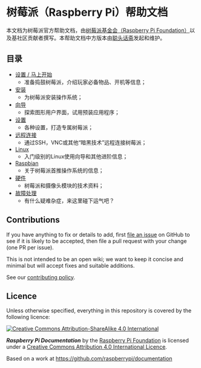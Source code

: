 # 树莓派（Raspberry Pi）帮助文档

本文档为树莓派官方帮助文档，由[树莓派基金会（Raspberry Pi Foundation）](https://www.raspberrypi.org/)以及基社区贡献者撰写。本帮助文档中方版本由[聪头话斋](https://alexlee.cn)发起和维护。

## 目录

- [设置 / 马上开始](setup/README.md)
    - 准备捣鼓树莓派，介绍玩家必备物品、开机等信息；
- [安装](installation/README.md)
    - 为树莓派安装操作系统；
- [向导](usage/README.md)
    - 探索图形用户界面，试用预装应用程序；
- [设置](configuration/README.md)
    - 各种设置，打造专属树莓派；
- [远程连接](remote-access/README.md)
    - 通过SSH，VNC或其他“暗黑技术”远程连接树莓派；
- [Linux](linux/README.md)
    - 入门级别的Linux使用向导和其他进阶信息；
- [Raspbian](raspbian/README.md)
    - 关于树莓派首推操作系统的信息；
- [硬件](hardware/README.md)
    - 树莓派和摄像头模块的技术资料；
- [故障处理](troubleshooting/README.md)
    - 有什么疑难杂症，来这里碰下运气吧？

## Contributions

If you have anything to fix or details to add, first [file an issue](http://github.com/raspberrypi/documentation/issues) on GitHub to see if it is likely to be accepted, then file a pull request with your change (one PR per issue).

This is not intended to be an open wiki; we want to keep it concise and minimal but will accept fixes and suitable additions.

See our [contributing policy](CONTRIBUTING.md).

## Licence

Unless otherwise specified, everything in this repository is covered by the following licence:

[![Creative Commons Attribution-ShareAlike 4.0 International](https://licensebuttons.net/l/by-sa/4.0/88x31.png)](http://creativecommons.org/licenses/by-sa/4.0/)

***Raspberry Pi Documentation*** by the [Raspberry Pi Foundation](https://www.raspberrypi.org/) is licensed under a [Creative Commons Attribution 4.0 International Licence](http://creativecommons.org/licenses/by-sa/4.0/).

Based on a work at https://github.com/raspberrypi/documentation
